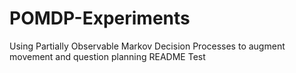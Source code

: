 # POMDP-Experiments
Using Partially Observable Markov Decision Processes to augment movement and question planning
README
Test
